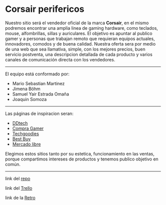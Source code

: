 # Corsair perifericos

Nuestro sitio será el vendedor oficial de la marca **Corsair**, en el mismo podremos encontrar una amplia linea de gaming hardware, como teclados, mouse, alfombrillas, sillas y auriculares. El objetivo es apuntar al publico gamer y a personas que trabajan remoto que requieran equipos actuales, innovadores, comodos y de buena calidad.
Nuestra oferta sera por medio de una web que sea llamativa, simple, con los mejores precios, buen servicio postventa, una descripcion detallada de cada producto y varios canales de comunicación directa con los vendedores.

---

El equipo está conformado por:
- Mario Sebastian Martinez
- Jimena Böhm
- Samuel Yair Estrada Omaña
- Joaquin Somoza

---

Las páginas de inspiracion seran:
- [DDtech](https://ddtech.mx/)
- [Compra Gamer](https://compragamer.com/)
- [Techgoodies](https://www.techgoodies.com.ar/)
- [Best Buy](https://www.bestbuy.com/)
- [Mercado libre](https://www.mercadolibre.com.ar/)

Elegimos estos sitios tanto por su estetica, funcionamiento en las ventas, porque compartimos intereses de productos y tenemos publico objetivo en común.

---

link del [repo](https://github.com/JoaquinSomoza/Grupo-5-CorsairOficial.git)

link del [Trello](https://trello.com/b/JeF7AbJ1/sprint-2)

link de la [Retro](https://github.com/JoaquinSomoza/Grupo-5-CorsairPerisfericos/blob/master/RETRO.md)